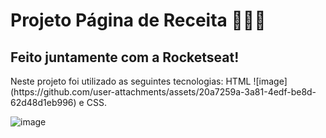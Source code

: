 # Projeto Página de Receita 🍪🧑‍🍳

<h2>Feito juntamente com a Rocketseat!</h2>
<p>Neste projeto foi utilizado as seguintes tecnologias: HTML ![image](https://github.com/user-attachments/assets/20a7259a-3a81-4edf-be8d-62d48d1eb996)
 e CSS.</p>

![image](https://github.com/user-attachments/assets/45159357-5d0d-462e-99ca-4729b549d5bb)

